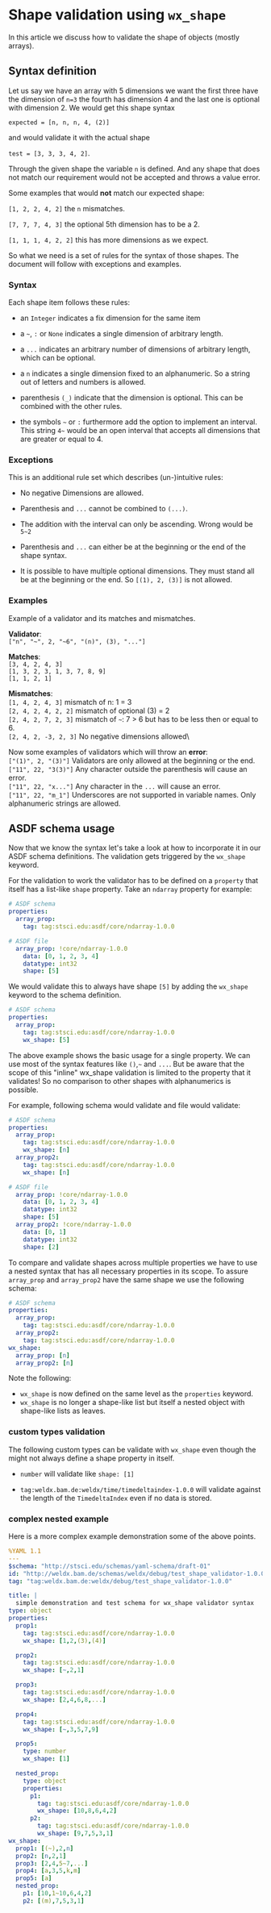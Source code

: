 # Shape validation using `wx_shape`
In this article we discuss how to validate the shape of objects (mostly arrays).
## Syntax definition
Let us say we have an array with 5 dimensions we want the first three have the dimension of `n=3` the fourth has
dimension 4 and the last one is optional with dimension 2. We would get this shape syntax

`expected = [n, n, n, 4, (2)]`

and would validate it with the actual shape 

`test = [3, 3, 3, 4, 2]`.
 
Through the given shape the variable `n` is defined. And any shape that does not match our requirement would not 
be accepted and throws a value error. 

Some examples that would **not** match our expected shape:

`[1, 2, 2, 4, 2]` the `n` mismatches.

`[7, 7, 7, 4, 3]` the optional 5th dimension has to be a 2.

`[1, 1, 1, 4, 2, 2]` this has more dimensions as we expect.

So what we need is a set of rules for the syntax of those shapes. The document will follow with exceptions and examples.

### Syntax

Each shape item follows these rules:
*   an ``Integer`` indicates a fix dimension for the same item

*   a ``~``, `:` or `None` indicates a single dimension of arbitrary length.

*   a ``...`` indicates an arbitrary number of dimensions of arbitrary length, which can be optional.

*   a ``n`` indicates a single dimension fixed to an alphanumeric. So a string out of letters and numbers is allowed.

*   parenthesis ``(_)`` indicate that the dimension is optional. This can be combined with the other rules.

*   the symbols ``~`` or `:` furthermore add the option to implement an interval. This string `4~` would be an open
interval that accepts all dimensions that are greater or equal to 4.

### Exceptions

This is an additional rule set which describes (un-)intuitive rules:

*   No negative Dimensions are allowed.

*   Parenthesis and `...` cannot be combined to `(...)`.

*   The addition with the interval can only be ascending. Wrong would be `5~2`

*   Parenthesis and `...` can either be at the beginning or the end of the shape syntax.

*   It is possible to have multiple optional dimensions. They must stand all be at the beginning or the end.
So ``[(1), 2, (3)]`` is not allowed.

### Examples
Example of a validator and its matches and mismatches.

**Validator**:\
`["n", "~", 2, "~6", "(n)", (3), "..."]`

**Matches**:\
`[3, 4, 2, 4, 3]`\
`[1, 3, 2, 3, 1, 3, 7, 8, 9]`\
`[1, 1, 2, 1]`

**Mismatches**:\
`[1, 4, 2, 4, 3]` mismatch of n: 1 = 3\
`[2, 4, 2, 4, 2, 2]` mismatch of optional (3) = 2\
`[2, 4, 2, 7, 2, 3]` mismatch of `~`: 7 > 6 but has to be less then or equal to 6.\
`[2, 4, 2, -3, 2, 3]` No negative dimensions allowed\

Now some examples of validators which will throw an **error**:\
`["(1)", 2, "(3)"]` Validators are only allowed at the beginning or the end.\
`["11", 22, "3(3)"]` Any character outside the parenthesis will cause an error.\
`["11", 22, "x..."]` Any character in the `...` will cause an error.\
`["11", 22, "m_1"]` Underscores are not supported in variable names. Only alphanumeric strings are allowed.

## ASDF schema usage 
Now that we know the syntax let's take a look at how to incorporate it in our ASDF schema definitions.
The validation gets triggered by the `wx_shape` keyword.

For the validation to work the validator has to be defined on a `property` that itself has a list-like `shape` property.
Take an `ndarray` property for example:
```yaml
# ASDF schema
properties:
  array_prop:
    tag: tag:stsci.edu:asdf/core/ndarray-1.0.0
```
```yaml
# ASDF file
  array_prop: !core/ndarray-1.0.0
    data: [0, 1, 2, 3, 4]
    datatype: int32
    shape: [5]
```
We would validate this to always have shape `[5]` by adding the `wx_shape` keyword to the schema definition.
```yaml
# ASDF schema
properties:
  array_prop:
    tag: tag:stsci.edu:asdf/core/ndarray-1.0.0
    wx_shape: [5]
```
The above example shows the basic usage for a single property.
We can use most of the syntax features like `()`,`~` and `...`.
But be aware that the scope of this "inline" wx_shape validation is limited to the property that it validates!
So no comparison to other shapes with alphanumerics is possible.

For example, following schema would validate and file would validate:
```yaml
# ASDF schema
properties:
  array_prop:
    tag: tag:stsci.edu:asdf/core/ndarray-1.0.0
    wx_shape: [n]
  array_prop2:
    tag: tag:stsci.edu:asdf/core/ndarray-1.0.0
    wx_shape: [n]
```
```yaml
# ASDF file
  array_prop: !core/ndarray-1.0.0
    data: [0, 1, 2, 3, 4]
    datatype: int32
    shape: [5]
  array_prop2: !core/ndarray-1.0.0
    data: [0, 1]
    datatype: int32
    shape: [2]
```
To compare and validate shapes across multiple properties we have to use a nested syntax that has all necessary properties in its scope.
To assure `array_prop` and `array_prop2` have the same shape we use the following schema:
```yaml
# ASDF schema
properties:
  array_prop:
    tag: tag:stsci.edu:asdf/core/ndarray-1.0.0
  array_prop2:
    tag: tag:stsci.edu:asdf/core/ndarray-1.0.0
wx_shape:
  array_prop: [n]
  array_prop2: [n]
```
Note the following:
*   `wx_shape` is now defined on the same level as the `properties` keyword.
*   `wx_shape` is no longer a shape-like list but itself a nested object with shape-like lists as leaves.

### custom types validation
The following custom types can be validate with `wx_shape` even though the might not always define a shape property in itself.
*   `number` will validate like `shape: [1]`

*   `tag:weldx.bam.de:weldx/time/timedeltaindex-1.0.0` will validate against the length of the `TimedeltaIndex` even if no data is stored.

### complex nested example
Here is a more complex example demonstration some of the above points.
```yaml
%YAML 1.1
---
$schema: "http://stsci.edu/schemas/yaml-schema/draft-01"
id: "http://weldx.bam.de/schemas/weldx/debug/test_shape_validator-1.0.0"
tag: "tag:weldx.bam.de:weldx/debug/test_shape_validator-1.0.0"

title: |
  simple demonstration and test schema for wx_shape validator syntax
type: object
properties:
  prop1:
    tag: tag:stsci.edu:asdf/core/ndarray-1.0.0
    wx_shape: [1,2,(3),(4)]

  prop2:
    tag: tag:stsci.edu:asdf/core/ndarray-1.0.0
    wx_shape: [~,2,1]

  prop3:
    tag: tag:stsci.edu:asdf/core/ndarray-1.0.0
    wx_shape: [2,4,6,8,...]

  prop4:
    tag: tag:stsci.edu:asdf/core/ndarray-1.0.0
    wx_shape: [~,3,5,7,9]

  prop5:
    type: number
    wx_shape: [1]

  nested_prop:
    type: object
    properties:
      p1:
        tag: tag:stsci.edu:asdf/core/ndarray-1.0.0
        wx_shape: [10,8,6,4,2]
      p2:
        tag: tag:stsci.edu:asdf/core/ndarray-1.0.0
        wx_shape: [9,7,5,3,1]
wx_shape:
  prop1: [(~),2,n]
  prop2: [n,2,1]
  prop3: [2,4,5~7,...]
  prop4: [a,3,5,k,m]
  prop5: [a]
  nested_prop:
    p1: [10,1~10,6,4,2]
    p2: [(m),7,5,3,1]
``` 

